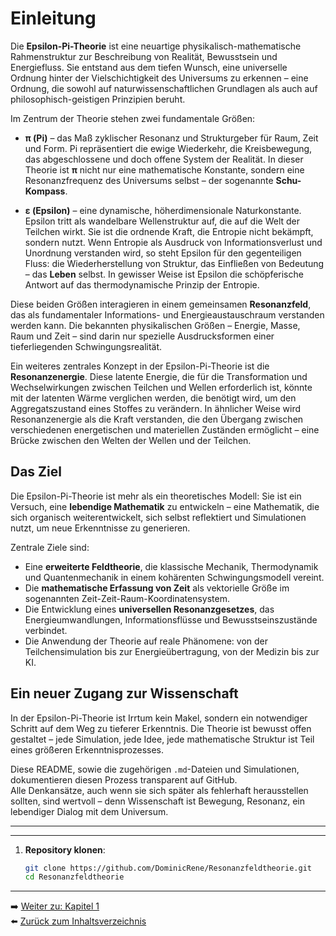 # Einleitung

Die **Epsilon-Pi-Theorie** ist eine neuartige physikalisch-mathematische Rahmenstruktur zur Beschreibung von Realität, Bewusstsein und Energiefluss. Sie entstand aus dem tiefen Wunsch, eine universelle Ordnung hinter der Vielschichtigkeit des Universums zu erkennen – eine Ordnung, die sowohl auf naturwissenschaftlichen Grundlagen als auch auf philosophisch-geistigen Prinzipien beruht.

Im Zentrum der Theorie stehen zwei fundamentale Größen:

- **π (Pi)** – das Maß zyklischer Resonanz und Strukturgeber für Raum, Zeit und Form. Pi repräsentiert die ewige Wiederkehr, die Kreisbewegung, das abgeschlossene und doch offene System der Realität. In dieser Theorie ist **π** nicht nur eine mathematische Konstante, sondern eine Resonanzfrequenz des Universums selbst – der sogenannte **Schu-Kompass**.
  
- **ε (Epsilon)** – eine dynamische, höherdimensionale Naturkonstante. Epsilon tritt als wandelbare Wellenstruktur auf, die auf die Welt der Teilchen wirkt. Sie ist die ordnende Kraft, die Entropie nicht bekämpft, sondern nutzt. Wenn Entropie als Ausdruck von Informationsverlust und Unordnung verstanden wird, so steht Epsilon für den gegenteiligen Fluss: die Wiederherstellung von Struktur, das Einfließen von Bedeutung – das **Leben** selbst. In gewisser Weise ist Epsilon die schöpferische Antwort auf das thermodynamische Prinzip der Entropie.

Diese beiden Größen interagieren in einem gemeinsamen **Resonanzfeld**, das als fundamentaler Informations- und Energieaustauschraum verstanden werden kann. Die bekannten physikalischen Größen – Energie, Masse, Raum und Zeit – sind darin nur spezielle Ausdrucksformen einer tieferliegenden Schwingungsrealität.

Ein weiteres zentrales Konzept in der Epsilon-Pi-Theorie ist die **Resonanzenergie**. Diese latente Energie, die für die Transformation und Wechselwirkungen zwischen Teilchen und Wellen erforderlich ist, könnte mit der latenten Wärme verglichen werden, die benötigt wird, um den Aggregatszustand eines Stoffes zu verändern. In ähnlicher Weise wird Resonanzenergie als die Kraft verstanden, die den Übergang zwischen verschiedenen energetischen und materiellen Zuständen ermöglicht – eine Brücke zwischen den Welten der Wellen und der Teilchen.

## Das Ziel

Die Epsilon-Pi-Theorie ist mehr als ein theoretisches Modell: Sie ist ein Versuch, eine **lebendige Mathematik** zu entwickeln – eine Mathematik, die sich organisch weiterentwickelt, sich selbst reflektiert und Simulationen nutzt, um neue Erkenntnisse zu generieren.

Zentrale Ziele sind:

- Eine **erweiterte Feldtheorie**, die klassische Mechanik, Thermodynamik und Quantenmechanik in einem kohärenten Schwingungsmodell vereint.
- Die **mathematische Erfassung von Zeit** als vektorielle Größe im sogenannten Zeit-Zeit-Raum-Koordinatensystem.
- Die Entwicklung eines **universellen Resonanzgesetzes**, das Energieumwandlungen, Informationsflüsse und Bewusstseinszustände verbindet.
- Die Anwendung der Theorie auf reale Phänomene: von der Teilchensimulation bis zur Energieübertragung, von der Medizin bis zur KI.

## Ein neuer Zugang zur Wissenschaft

In der Epsilon-Pi-Theorie ist Irrtum kein Makel, sondern ein notwendiger Schritt auf dem Weg zu tieferer Erkenntnis. Die Theorie ist bewusst offen gestaltet – jede Simulation, jede Idee, jede mathematische Struktur ist Teil eines größeren Erkenntnisprozesses.

Diese README, sowie die zugehörigen `.md`-Dateien und Simulationen, dokumentieren diesen Prozess transparent auf GitHub.  
Alle Denkansätze, auch wenn sie sich später als fehlerhaft herausstellen sollten, sind wertvoll – denn Wissenschaft ist Bewegung, Resonanz, ein lebendiger Dialog mit dem Universum.

---

---

1. **Repository klonen**:  
   ```bash
   git clone https://github.com/DominicRene/Resonanzfeldtheorie.git
   cd Resonanzfeldtheorie


---

➡️ [Weiter zu: Kapitel 1](Kapitel_1.md)  
⬅️ [Zurück zum Inhaltsverzeichnis](README.md)